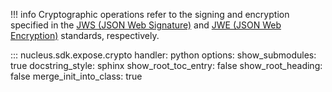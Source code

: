 
!!! info
    Cryptographic operations refer to the signing and encryption specified in the [JWS (JSON Web Signature)](https://www.rfc-editor.org/rfc/rfc7515) and [JWE (JSON Web Encryption)](https://datatracker.ietf.org/doc/html/rfc7516) standards, respectively.

::: nucleus.sdk.expose.crypto
    handler: python
    options:
      show_submodules: true
      docstring_style: sphinx
      show_root_toc_entry: false
      show_root_heading: false
      merge_init_into_class: true
